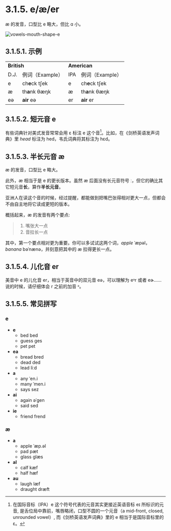 # 3.1.5. <span class="pho">e</span>/<span class="pho">æ</span>/<span class="pho">er</span>

<span class="pho">æ</span> 的发音，口型比 <span class="pho">e</span> 略大，但比 <span class="pho">ɑ</span> 小。

![vowels-mouth-shape-e](/images/vowels-mouth-shape-e.svg)

## 3.1.5.1. 示例

<table>
<tbody>
<tr>
<td colspan="2"><strong>British</strong></td>
<td colspan="2"><strong>American</strong></td>
</tr>
<tr>
<td>D.J.</td>
<td>例词（Example）</td>
<td>IPA</td>
<td>例词（Example）</td>
</tr>
<tr>
<td><span class="pho">e</span><span class="speak-word-inline" data-audio-uk-male="/audios/uk_phonetics_sound_head_2023feb.mp3"></span></td>
<td>ch<b>e</b>ck <span class="pho alt">tʃek</span><span class="speak-word-inline" data-audio-uk-female="/audios/check-uk-female.mp3" data-audio-uk-male="/audios/check-uk-male.mp3"></span></td>
<td><span class="pho">e</span><span class="speak-word-inline" data-audio-us-male="/audios/us_phonetics_sound_head_2023feb.mp3"></span></td>
<td>ch<b>e</b>ck <span class="pho alt">tʃek</span><span class="speak-word-inline" data-audio-us-female="/audios/check-us-female.mp3" data-audio-us-male="/audios/check-us-male.mp3"></span></td>
</tr>
<tr>
<td><span class="pho">æ</span><span class="speak-word-inline" data-audio-uk-male="/audios/uk_phonetics_sound_hat_2023feb.mp3"></span></td>
<td>th<b>a</b>nk <span class="pho alt">θæŋk</span><span class="speak-word-inline" data-audio-uk-female="/audios/thank-uk-female.mp3" data-audio-uk-male="/audios/thank-uk-male.mp3"></span></td>
<td><span class="pho">æ</span><span class="speak-word-inline" data-audio-us-male="/audios/us_phonetics_sound_hat_2023feb.mp3"></span></td>
<td>th<b>a</b>nk <span class="pho alt">θæŋk</span><span class="speak-word-inline" data-audio-us-female="/audios/thank-us-female.mp3" data-audio-us-male="/audios/thank-us-male.mp3"></span></td>
</tr>
<tr>
<td><span class="pho">eə</span><span class="speak-word-inline" data-audio-uk-male="/audios/uk_phonetics_sound_hair_2023feb.mp3"></span></td>
<td><b>air</b> <span class="pho alt">eə</span><span class="speak-word-inline" data-audio-uk-female="/audios/air-uk-female.mp3" data-audio-uk-male="/audios/air-uk-male.mp3"></span></td>
<td><span class="pho">er</span><span class="speak-word-inline" data-audio-us-male="/audios/us_phonetics_sound_hair_2023feb.mp3"></span></td>
<td><b>air</b> <span class="pho alt">er</span><span class="speak-word-inline" data-audio-us-female="/audios/air-us-female.mp3" data-audio-us-male="/audios/air-us-male.mp3"></span></td>
</tr>
</tbody>
</table>

## 3.1.5.2. 短元音 <span class="pho">e</span>

有些词典针对美式发音常常会用 <span class="pho">ɛ</span> 标注 <span class="pho">e</span> 这个音[^1]。比如，在《剑桥英语发声词典》里 *head* 标注为 <span class="pho alt">hed</span><span class="speak-word-inline" data-audio-us-male="/audios/head-us-male.mp3" data-audio-us-female="/audios/head-us-female.mp3"></span>，韦氏词典将其标注为 <span class="pho alt">hɛd</span>。

## 3.1.5.3. 半长元音 <span class="pho">æ</span>

<span class="pho">æ</span> 的发音，口型比 <span class="pho">e</span> 略大。

此外，<span class="pho">æ</span> 相当于是 <span class="pho">e</span> 的更长版本。虽然 <span class="pho">æ</span> 后面没有长元音符号 <span class="pho">ː</span>，但它的确比其它短元音**长**，算作**半长元音**。

亚洲人在读这个音的时候，经过提醒，都能做到把嘴巴张得相对更大一点，但都会不由自主地将它读成更短的版本。

概括起来，<span class="pho">æ</span> 的发音有两个要点:

> 1. 嘴张大一点
> 2. 音拉长一点

其中，第一个要点相对更为重要。你可以多试试这两个词，*apple* <span class="pho alt">ˈæpəl</span><span class="speak-word-inline" data-audio-us-male="/audios/apple-us-male.mp3" data-audio-us-female="/audios/apple-us-female.mp3"></span>，*banana* <span class="pho alt">bəˈnænə</span><span class="speak-word-inline" data-audio-us-male="/audios/banana-us-male.mp3" data-audio-us-female="/audios/banana-us-female.mp3"></span>，并刻意把其中的 <span class="pho">æ</span> 拉得更长一点。

## 3.1.5.4. 儿化音 <span class="pho">er</span>

美音中 <span class="pho">e</span> 的儿化音 <span class="pho">er</span><span class="speak-word-inline" data-audio-us-female="/audios/air-us-female.mp3" data-audio-us-male="/audios/air-us-male.mp3"></span>，相当于英音中的双元音 <span class="pho">eə</span><span class="speak-word-inline" data-audio-uk-female="/audios/air-uk-female.mp3" data-audio-uk-male="/audios/air-uk-male.mp3"></span>，可以理解为 <span class="pho">eᵊr</span> 或者 <span class="pho">eɚ</span>…… 说的时候，请仔细体会 <span class="pho">r</span> 之前的加音 <span class="pho">ᵊ</span>。


## 3.1.5.5. 常见拼写

### <span class="pho">e</span>

* **e**
  * bed <span class="pho alt">bed</span> <span class="speak-word-inline" data-audio-us-male="/audios/bed-us-male.mp3" data-audio-us-female="/audios/bed-us-female.mp3"></span>
  * guess <span class="pho alt">ɡes</span> <span class="speak-word-inline" data-audio-us-male="/audios/guess-us-male.mp3" data-audio-us-female="/audios/guess-us-female.mp3"></span>
  * pet <span class="pho alt">pet</span> <span class="speak-word-inline" data-audio-us-male="/audios/pet-us-male.mp3" data-audio-us-female="/audios/pet-us-female.mp3"></span>
* **ea**
  * bread <span class="pho alt">bred</span> <span class="speak-word-inline" data-audio-us-male="/audios/bread-us-male.mp3" data-audio-us-female="/audios/bread-us-female.mp3"></span>
  * dead <span class="pho alt">ded</span> <span class="speak-word-inline" data-audio-us-male="/audios/dead-us-male.mp3" data-audio-us-female="/audios/dead-us-female.mp3"></span>
  * lead <span class="pho alt">liːd</span> <span class="speak-word-inline" data-audio-us-male="/audios/lead-us-male.mp3" data-audio-us-female="/audios/lead-us-female.mp3"></span>
* **a**
  * any <span class="pho alt">ˈen.i</span> <span class="speak-word-inline" data-audio-us-male="/audios/any-us-male.mp3" data-audio-us-female="/audios/any-us-female.mp3"></span>
  * many <span class="pho alt">ˈmen.i</span> <span class="speak-word-inline" data-audio-us-male="/audios/many-us-male.mp3" data-audio-us-female="/audios/many-us-female.mp3"></span>
  * says <span class="pho alt">sez</span> <span class="speak-word-inline" data-audio-us-male="/audios/says-us-male.mp3" data-audio-us-female="/audios/says-us-female.mp3"></span>
* **ai**
  * again <span class="pho alt">əˈɡen</span> <span class="speak-word-inline" data-audio-us-male="/audios/again-us-male.mp3" data-audio-us-female="/audios/again-us-female.mp3"></span>
  * said <span class="pho alt">sed</span> <span class="speak-word-inline" data-audio-us-male="/audios/said-us-male.mp3" data-audio-us-female="/audios/said-us-female.mp3"></span>
* **ie**
  * friend <span class="pho alt">frend</span> <span class="speak-word-inline" data-audio-us-male="/audios/friend-us-male.mp3" data-audio-us-female="/audios/friend-us-female.mp3"></span>

### <span class="pho">æ</span>

* **a**
  * apple <span class="pho alt">ˈæp.əl</span> <span class="speak-word-inline" data-audio-us-male="/audios/apple-us-male.mp3" data-audio-us-female="/audios/apple-us-female.mp3"></span>
  * pad <span class="pho alt">pæt</span> <span class="speak-word-inline" data-audio-us-male="/audios/pad-us-male.mp3" data-audio-us-female="/audios/pad-us-female.mp3"></span>
  * glass <span class="pho alt">ɡlæs</span> <span class="speak-word-inline" data-audio-us-male="/audios/glass-us-male.mp3" data-audio-us-female="/audios/glass-us-female.mp3"></span>
* **al**
  * calf <span class="pho alt">kæf</span> <span class="speak-word-inline" data-audio-us-male="/audios/calf-us-male.mp3" data-audio-us-female="/audios/calf-us-female.mp3"></span>
  * half <span class="pho alt">hæf</span> <span class="speak-word-inline" data-audio-us-male="/audios/half-us-male.mp3" data-audio-us-female="/audios/half-us-female.mp3"></span>
* **au**
  * laugh <span class="pho alt">læf</span> <span class="speak-word-inline" data-audio-us-male="/audios/laugh-us-male.mp3" data-audio-us-female="/audios/laugh-us-female.mp3"></span>
  * draught <span class="pho alt">dræft</span> <span class="speak-word-inline" data-audio-us-male="/audios/draught-us-male.mp3" data-audio-us-female="/audios/draught-us-female.mp3"></span>


[^1]: 在国际音标（IPA）<span class="pho">e</span><span class="speak-word-inline" data-audio-us-male="/audios/Close-mid_front_unrounded_vowel.ogg.mp3"></span> 这个符号代表的元音其实更接近英语音标 <span class="pho">eɪ</span> 所标识的元音, 是舌位局中靠前，嘴唇略闭，口型不圆的一个元音（a mid-front, closed, unrounded vowel）, 而《剑桥英语发声词典》里的 <span class="pho">e</span> 相当于是国际音标里的 <span class="pho">ɛ</span><span class="speak-word-inline" data-audio-us-male="/audios/Open-mid_front_unrounded_vowel.ogg.mp3"></span>。
